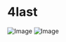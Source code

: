 # 4last
![Image](https://github.com/user-attachments/assets/0a6d07ed-c85d-4083-9753-0045e537229a)
![Image](https://github.com/user-attachments/assets/de8e7bea-8c8e-4778-a5df-cc66faafbd27)
